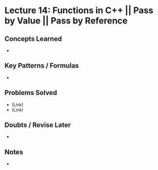 # Lecture 14: Functions in C++ || Pass by Value || Pass by Reference

## Concepts Learned
-

## Key Patterns / Formulas
-

## Problems Solved
- (Link) 
- (Link) 

## Doubts / Revise Later
-

## Notes
-
